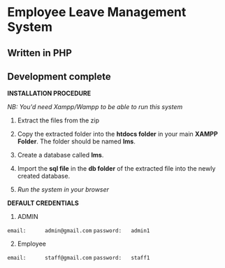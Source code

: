# Employee Leave Management System

## Written in PHP 
## Development complete


**INSTALLATION PROCEDURE**

*NB: You'd need Xampp/Wampp to be able to run this system*

1. Extract the files from the zip

2. Copy the extracted folder into the **htdocs folder** in your main **XAMPP Folder**. The folder should be named **lms**.

3. Create a database called **lms**.

4. Import the **sql file** in the **db folder** of the extracted file into the newly created database.

5. *Run the system in your browser*


**DEFAULT CREDENTIALS**
1. ADMIN

`email:      admin@gmail.com`
`password:   admin1`


2. Employee

`email:      staff@gmail.com`
`password:   staff1`

